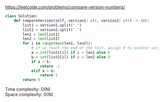<https://leetcode.com/problems/compare-version-numbers/>
```python
class Solution:
    def compareVersion(self, version1: str, version2: str) -> int:
        list1 = version1.split(".")
        list2 = version2.split(".")
        len1 = len(list1)
        len2 = len(list2)
        for i in range(max(len1, len2)):
            # if we reach the end of the list, assign 0 to pointer variable
            a = int(list1[i]) if i < len1 else 0
            b = int(list2[i]) if i < len2 else 0
            if a < b:
                return -1
            elif a > b:
                return 1
        return 0
```
Time complexity: O(N)   
Space complexity: O(N)
